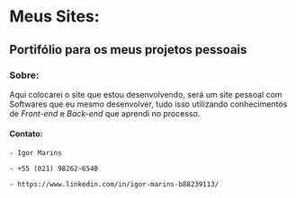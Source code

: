 <h1>Meus Sites:</h1>

<h2>Portifólio para os meus projetos pessoais</h2>

<h3>Sobre:</h3>

<p>Aqui colocarei o site que estou desenvolvendo, será um site
pessoal com Softwares que eu mesmo desenvolver, tudo isso utilizando conhecimentos de <i>Front-end</i> e <i>Back-end</i> que aprendi no processo.</p>

<h4>Contato:</h4>
    
    - Igor Marins
    
    - +55 (021) 98262-6540

    - https://www.linkedin.com/in/igor-marins-b88239113/